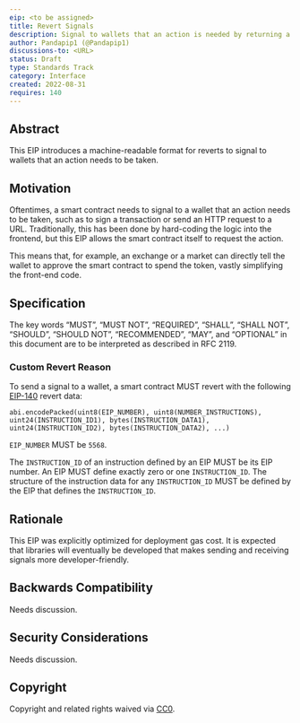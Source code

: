 ```yaml
---
eip: <to be assigned>
title: Revert Signals
description: Signal to wallets that an action is needed by returning a custom revert code
author: Pandapip1 (@Pandapip1)
discussions-to: <URL>
status: Draft
type: Standards Track
category: Interface
created: 2022-08-31
requires: 140
---
```


## Abstract

This EIP introduces a machine-readable format for reverts to signal to wallets that an action needs to be taken.

## Motivation

Oftentimes, a smart contract needs to signal to a wallet that an action needs to be taken, such as to sign a transaction or send an HTTP request to a URL. Traditionally, this has been done by hard-coding the logic into the frontend, but this EIP allows the smart contract itself to request the action.

This means that, for example, an exchange or a market can directly tell the wallet to approve the smart contract to spend the token, vastly simplifying the front-end code.

## Specification

The key words “MUST”, “MUST NOT”, “REQUIRED”, “SHALL”, “SHALL NOT”, “SHOULD”, “SHOULD NOT”, “RECOMMENDED”, “MAY”, and “OPTIONAL” in this document are to be interpreted as described in RFC 2119.

### Custom Revert Reason

To send a signal to a wallet, a smart contract MUST revert with the following [EIP-140](./eip-140.md) revert data:
  
```solidity
abi.encodePacked(uint8(EIP_NUMBER), uint8(NUMBER_INSTRUCTIONS), uint24(INSTRUCTION_ID1), bytes(INSTRUCTION_DATA1), uint24(INSTRUCTION_ID2), bytes(INSTRUCTION_DATA2), ...)
```

`EIP_NUMBER` MUST be `5568`.

The `INSTRUCTION_ID` of an instruction defined by an EIP MUST be its EIP number. An EIP MUST define exactly zero or one `INSTRUCTION_ID`. The structure of the instruction data for any `INSTRUCTION_ID` MUST be defined by the EIP that defines the `INSTRUCTION_ID`.

## Rationale

This EIP was explicitly optimized for deployment gas cost. It is expected that libraries will eventually be developed that makes sending and receiving signals more developer-friendly.

## Backwards Compatibility

Needs discussion.

## Security Considerations

Needs discussion.

## Copyright
Copyright and related rights waived via [CC0](../LICENSE.md).
